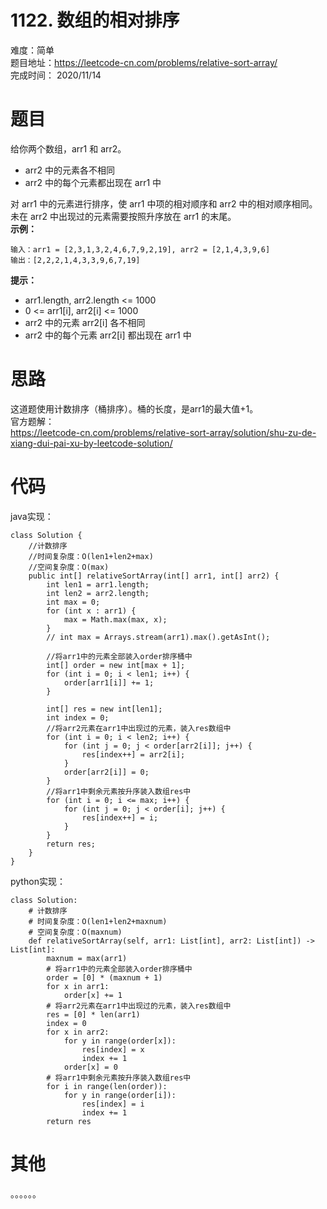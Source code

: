 # 1122. 数组的相对排序
难度：简单     
题目地址：https://leetcode-cn.com/problems/relative-sort-array/     
完成时间：  2020/11/14   
# 题目
给你两个数组，arr1 和 arr2。
+ arr2 中的元素各不相同
+ arr2 中的每个元素都出现在 arr1 中     

对 arr1 中的元素进行排序，使 arr1 中项的相对顺序和 arr2 中的相对顺序相同。未在 arr2 中出现过的元素需要按照升序放在 arr1 的末尾。  
**示例：**
```
输入：arr1 = [2,3,1,3,2,4,6,7,9,2,19], arr2 = [2,1,4,3,9,6]
输出：[2,2,2,1,4,3,3,9,6,7,19]
```
**提示：**
+ arr1.length, arr2.length <= 1000
+ 0 <= arr1[i], arr2[i] <= 1000
+ arr2 中的元素 arr2[i] 各不相同
+ arr2 中的每个元素 arr2[i] 都出现在 arr1 中

# 思路
这道题使用计数排序（桶排序）。桶的长度，是arr1的最大值+1。   
官方题解：    
https://leetcode-cn.com/problems/relative-sort-array/solution/shu-zu-de-xiang-dui-pai-xu-by-leetcode-solution/
# 代码
java实现：
```
class Solution {
    //计数排序
    //时间复杂度：O(len1+len2+max)
    //空间复杂度：O(max)
    public int[] relativeSortArray(int[] arr1, int[] arr2) {
        int len1 = arr1.length;
        int len2 = arr2.length;
        int max = 0;
        for (int x : arr1) {
            max = Math.max(max, x);
        }
        // int max = Arrays.stream(arr1).max().getAsInt(); 
        
        //将arr1中的元素全部装入order排序桶中
        int[] order = new int[max + 1];
        for (int i = 0; i < len1; i++) {
            order[arr1[i]] += 1;
        }
        
        int[] res = new int[len1];
        int index = 0;
        //将arr2元素在arr1中出现过的元素，装入res数组中
        for (int i = 0; i < len2; i++) {
            for (int j = 0; j < order[arr2[i]]; j++) {
                res[index++] = arr2[i];
            }
            order[arr2[i]] = 0;
        }
        //将arr1中剩余元素按升序装入数组res中
        for (int i = 0; i <= max; i++) {
            for (int j = 0; j < order[i]; j++) {
                res[index++] = i;
            }
        }
        return res;
    }
}
```
python实现：
```
class Solution:
    # 计数排序
    # 时间复杂度：O(len1+len2+maxnum)
    # 空间复杂度：O(maxnum)
    def relativeSortArray(self, arr1: List[int], arr2: List[int]) -> List[int]:
        maxnum = max(arr1)
        # 将arr1中的元素全部装入order排序桶中
        order = [0] * (maxnum + 1)
        for x in arr1:
            order[x] += 1
        # 将arr2元素在arr1中出现过的元素，装入res数组中
        res = [0] * len(arr1)
        index = 0
        for x in arr2:
            for y in range(order[x]):
                res[index] = x
                index += 1
            order[x] = 0
        # 将arr1中剩余元素按升序装入数组res中
        for i in range(len(order)):
            for y in range(order[i]):
                res[index] = i
                index += 1
        return res
```
# 其他
。。。。。。